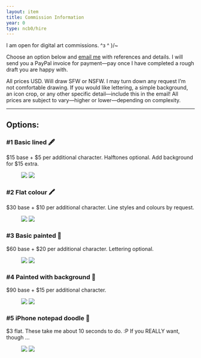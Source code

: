 ```yaml
---
layout: item
title: Commission Information
year: 0
type: ncb0/hire
---
```


I am open for digital art commissions. ^з ^ )/~

Choose an option below and [email me](mailto:mel@ncb0.work) with references and details. I will send you a PayPal invoice for payment—pay once I have completed a rough draft you are happy with.

All prices USD. Will draw SFW or NSFW. I may turn down any request I’m not comfortable drawing. If you would like lettering, a simple background, an icon crop, or any other specific detail—include this in the email! All prices are subject to vary—higher or lower—depending on complexity.

* * *

## Options:

### #1 Basic lined 🖋

$15 base + $5 per additional character. Halftones optional. Add background for $15 extra.

<figure style="margin-bottom:24px;">
  <div class="img2">
    <img src="{{ site.baseurl }}/assets/img/examples/line1.png">
    <img src="{{ site.baseurl }}/assets/img/examples/line2.png">
  </div>
  <!-- <figcaption>Examples.</figcaption> -->
</figure>

### #2 Flat colour 🖍

$30 base + $10 per additional character. Line styles and colours by request.

<figure style="margin-bottom:24px;">
  <div class="img2">
    <img src="{{ site.baseurl }}/assets/img/examples/flat3.png">
    <img src="{{ site.baseurl }}/assets/img/examples/flat2.png">
  </div>
  <!-- <figcaption>Examples.</figcaption> -->
</figure>

### #3 Basic painted 🎨

$60 base + $20 per additional character. Lettering optional.

<figure style="margin-bottom:24px;">
  <div class="img2">
    <img src="{{ site.baseurl }}/assets/img/examples/paint1.png">
    <img src="{{ site.baseurl }}/assets/img/examples/paint2.png">
  </div>
  <!-- <figcaption>Examples.</figcaption> -->
</figure>

### #4 Painted with background 🌅

$90 base + $15 per additional character.

<figure style="margin-bottom:24px;">
  <div class="img2">
    <img src="{{ site.baseurl }}/assets/img/examples/bgpaint1.png">
    <img src="{{ site.baseurl }}/assets/img/examples/bgpaint2.png">
  </div>
  <!-- <figcaption>Examples.</figcaption> -->
</figure>

### #5 iPhone notepad doodle 📝

$3 flat. These take me about 10 seconds to do. :P If you REALLY want, though …

<figure style="margin-bottom:24px;">
  <div class="img2">
    <img src="{{ site.baseurl }}/assets/img/examples/note1.png">
    <img src="{{ site.baseurl }}/assets/img/examples/note2.png">
  </div>
  <!-- <figcaption>Examples.</figcaption> -->
</figure>